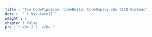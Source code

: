 ```yaml
---
title : "Tạo CodePipeline, CodeBuild, CodeDeploy cho CICD Backend"
date :  "`r Sys.Date()`"
weight : 5
chapter : false
pre : " <b> 2.5. </b> "
---
```

